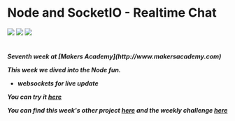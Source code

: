 Node and SocketIO - Realtime Chat
==========
<div>
<img src = https://img.shields.io/badge/%20-GitHub-orange.svg>
<img src = https://img.shields.io/badge/%20-Javascript-FF3399.svg>
<img src = https://img.shields.io/badge/%20-Node-197519.svg>
</div>
<br>

<h5> Seventh week at [Makers Academy](http://www.makersacademy.com) 

This week we dived into the Node fun.
  - websockets for live update

You can try it [here](https://benwebsockets.herokuapp.com/)

You can find this week's other project [here](https://github.com/Tr1ckX/node_express_Week-7) and the weekly challenge [here](https://github.com/Tr1ckX/ruby_refresher_Week-7)
